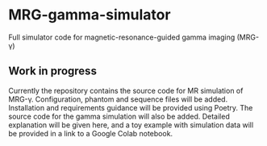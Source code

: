 # MRG-gamma-simulator
Full simulator code for magnetic-resonance-guided gamma imaging (MRG-γ)

## Work in progress
Currently the repository contains the source code for MR simulation of MRG-γ.
Configuration, phantom and sequence files will be added.
Installation and requirements guidance will be provided using Poetry.
The source code for the gamma simulation will also be added.
Detailed explanation will be given here, and a toy example with simulation data will be provided in a link to a Google Colab notebook.

